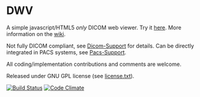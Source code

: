 DWV
===

A simple javascript/HTML5 _only_ DICOM web viewer. Try it [here](http://ivmartel.github.io/dwv/). 
More information on the [wiki](https://github.com/ivmartel/dwv/wiki).

Not fully DICOM compliant, 
see [Dicom-Support](https://github.com/ivmartel/dwv/wiki/Dicom-Support) for details. Can be directly integrated in PACS systems, see [Pacs-Support](https://github.com/ivmartel/dwv/wiki/Pacs-Support).

All coding/implementation contributions and comments are welcome.

Released under GNU GPL license (see [license.txt](license.txt)). 

[![Build Status](https://travis-ci.org/ivmartel/dwv.png)](https://travis-ci.org/ivmartel/dwv) [![Code Climate](https://codeclimate.com/github/ivmartel/dwv.png)](https://codeclimate.com/github/ivmartel/dwv)
